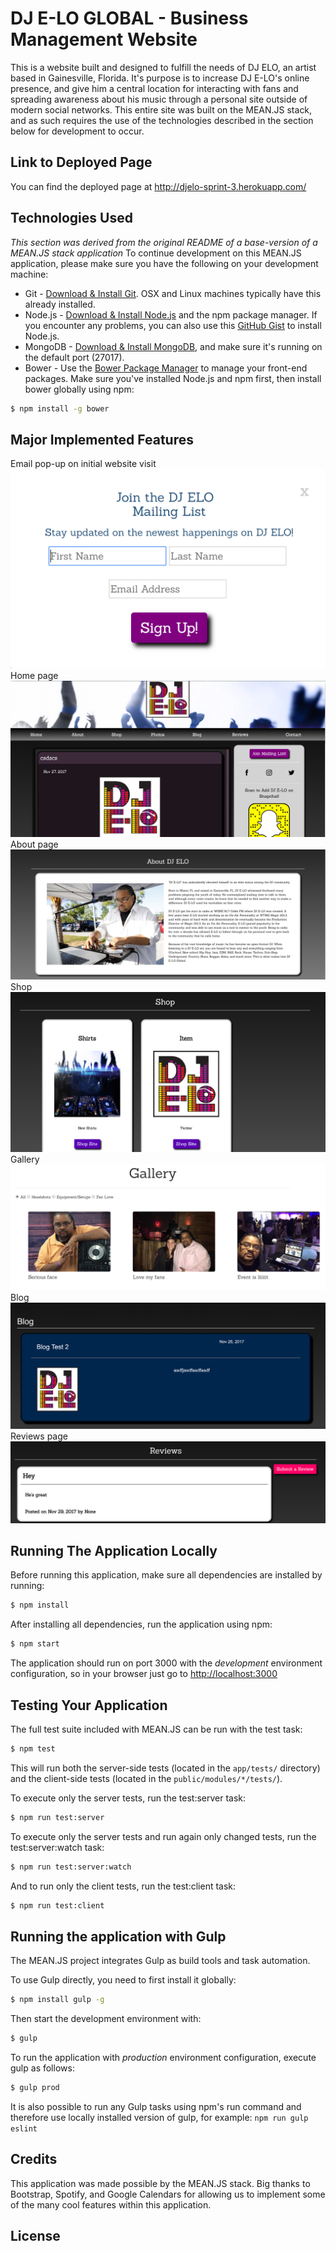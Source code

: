 # DJ E-LO GLOBAL - Business Management Website
This is a website built and designed to fulfill the needs of DJ ELO, an artist based in Gainesville, Florida. It's purpose is to increase DJ E-LO's online presence, and give him a central location for interacting with fans and spreading awareness about his music through a personal site outside of modern social networks.
This entire site was built on the MEAN.JS stack, and as such requires the use of the technologies described in the section below for development to occur.

## Link to Deployed Page
You can find the deployed page at http://djelo-sprint-3.herokuapp.com/

## Technologies Used
_This section was derived from the original README of a base-version of a MEAN.JS stack application_
To continue development on this MEAN.JS application, please make sure you have the following on your development machine:

* Git - [Download & Install Git](https://git-scm.com/downloads). OSX and Linux machines typically have this already installed.
* Node.js - [Download & Install Node.js](https://nodejs.org/en/download/) and the npm package manager. If you encounter any problems, you can also use this [GitHub Gist](https://gist.github.com/isaacs/579814) to install Node.js.
* MongoDB - [Download & Install MongoDB](http://www.mongodb.org/downloads), and make sure it's running on the default port (27017).
* Bower - Use the [Bower Package Manager](http://bower.io/) to manage your front-end packages. Make sure you've installed Node.js and npm first, then install bower globally using npm:

```bash
$ npm install -g bower
```

## Major Implemented Features
Email pop-up on initial website visit
![alt text](README-IMG/email-popup.PNG "Email pop-up")
Home page
![alt text](README-IMG/landing.PNG "Home page")
About page
![alt text](README-IMG/about.PNG "About page")
Shop
![alt text](README-IMG/shop.PNG "Shop")
Gallery
![alt text](README-IMG/gallery.PNG "Gallery")
Blog
![alt text](README-IMG/blog.PNG "Blog")
Reviews page
![alt text](README-IMG/reviews.PNG "Reviews")

## Running The Application Locally

Before running this application, make sure all dependencies are installed by running:

```bash
$ npm install
```

After installing all dependencies, run the application using npm:

```bash
$ npm start
```

The application should run on port 3000 with the *development* environment configuration, so in your browser just go to [http://localhost:3000](http://localhost:3000)


## Testing Your Application
The full test suite included with MEAN.JS can be run with the test task:

```bash
$ npm test
```
This will run both the server-side tests (located in the `app/tests/` directory) and the client-side tests (located in the `public/modules/*/tests/`).

To execute only the server tests, run the test:server task:

```bash
$ npm run test:server
```

To execute only the server tests and run again only changed tests, run the test:server:watch task:

```bash
$ npm run test:server:watch
```

And to run only the client tests, run the test:client task:

```bash
$ npm run test:client
```

## Running the application with Gulp

The MEAN.JS project integrates Gulp as build tools and task automation.

To use Gulp directly, you need to first install it globally:

```bash
$ npm install gulp -g
```

Then start the development environment with:

```bash
$ gulp
```

To run the application with *production* environment configuration, execute gulp as follows:

```bash
$ gulp prod
```

It is also possible to run any Gulp tasks using npm's run command and therefore use locally installed version of gulp, for example: `npm run gulp eslint`



## Credits
This application was made possible by the MEAN.JS stack. Big thanks to Bootstrap, Spotify, and Google Calendars for allowing us to implement some of the many cool features within this application.

## License
